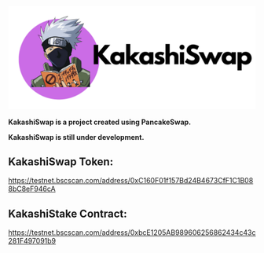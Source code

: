 ![This is an image](./kakashiSwapLogo.png)

**KakashiSwap is a project created using PancakeSwap.**

**KakashiSwap is still under development.**

## KakashiSwap Token:
https://testnet.bscscan.com/address/0xC160F01f157Bd24B4673CfF1C1B088bC8eF946cA

## KakashiStake Contract:
https://testnet.bscscan.com/address/0xbcE1205AB989606256862434c43c281F497091b9